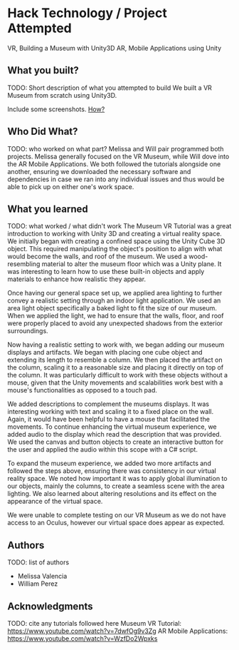 # Hack Technology / Project Attempted
VR, Building a Museum with Unity3D
AR, Mobile Applications using Unity

## What you built?

TODO: Short description of what you attempted to build
We built a VR Museum from scratch using Unity3D.  

Include some screenshots.
[How?](https://help.github.com/articles/about-readmes/#relative-links-and-image-paths-in-readme-files)

## Who Did What?

TODO: who worked on what part?
Melissa and Will pair programmed both projects. Melissa generally focused on the VR Museum, while Will dove into the AR Mobile Applications. We both followed the tutorials alongside one another, ensuring we downloaded the necessary software and dependencies in case we ran into any individual issues and thus would be able to pick up on either one's work space.

## What you learned

TODO: what worked / what didn't work
The Museum VR Tutorial was a great introduction to working with Unity 3D and creating a virtual reality space. We initially began with creating a confined space using the Unity Cube 3D object. This required manipulating the object's position to align with what would become the walls, and roof of the museum. We used a wood-resembling material to alter the museum floor which was a Unity plane. It was interesting to learn how to use these built-in objects and apply materials to enhance how realistic they appear. 

Once having our general space set up, we applied area lighting to further convey a realistic setting through an indoor light application. We used an area light object specifically a baked light to fit the size of our museum. When we applied the light, we had to ensure that the walls, floor, and roof were properly placed to avoid any unexpected shadows from the exterior surroundings. 

Now having a realistic setting to work with, we began adding our museum displays and artifacts. We began with placing one cube object and extending its length to resemble a column. We then placed the artifact on the column, scaling it to a reasonable size and placing it directly on top of the column. It was particularly difficult to work with these objects without a mouse, given that the Unity movements and scalabilities work best with a mouse's functionalities as opposed to a touch pad.  

We added descriptions to complement the museums displays. It was interesting working with text and scaling it to a fixed place on the wall. Again, it would have been helpful to have a mouse that facilitated the movements. To continue enhancing the virtual museum experience, we added audio to the display which read the description that was provided. We used the canvas and button objects to create an interactive button for the user and applied the audio within this scope with a C# script. 

To expand the museum experience, we added two more artifacts and followed the steps above, ensuring there was consistency in our virtual reality space. We noted how important it was to apply global illumination to our objects, mainly the columns, to create a seamless scene with the area lighting. We also learned about altering resolutions and its effect on the appearance of the virtual space. 

We were unable to complete testing on our VR Museum as we do not have access to an Oculus, however our virtual space does appear as expected.
## Authors

TODO: list of authors
- Melissa Valencia
- William Perez

## Acknowledgments

TODO: cite any tutorials followed here
Museum VR Tutorial: https://www.youtube.com/watch?v=7dwfOg9v3Zg
AR Mobile Applications: https://www.youtube.com/watch?v=WzfDo2Wpxks
